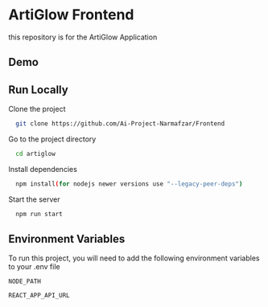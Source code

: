 # ArtiGlow Frontend

this repository is for the ArtiGlow Application


## Demo


## Run Locally

Clone the project

```bash
  git clone https://github.com/Ai-Project-Narmafzar/Frontend
```

Go to the project directory

```bash
  cd artiglow
```

Install dependencies

```bash
  npm install(for nodejs newer versions use "--legacy-peer-deps")
```

Start the server

```bash
  npm run start
```


## Environment Variables

To run this project, you will need to add the following environment variables to your .env file

`NODE_PATH`

`REACT_APP_API_URL`

